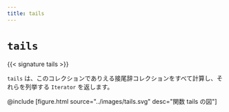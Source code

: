 ```yaml
---
title: tails
---
```


# `tails`

{{< signature tails >}}

`tails` は、このコレクションでありえる接尾辞コレクションをすべて計算し、それらを列挙する `Iterator` を返します。

@include [figure.html source="../images/tails.svg" desc="関数 tails の図"]
